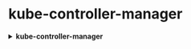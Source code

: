 # kube-controller-manager 

<details>
<summary>
<b>kube-controller-manager</b>
</summary>
Daemon controlling core K8S control loops
Node controllerReplication controllerService account controllerEndpoints controller
Garbage collector (can be disabled)

HPA
Leader electionReconcilliation intervalFeature gatesCluster CIDRPod CIDR
</details>

